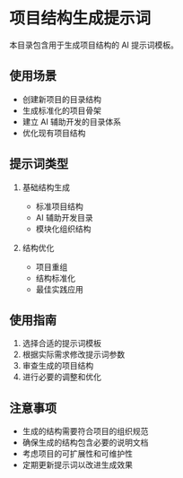 # 项目结构生成提示词

本目录包含用于生成项目结构的 AI 提示词模板。

## 使用场景

- 创建新项目的目录结构
- 生成标准化的项目骨架
- 建立 AI 辅助开发的目录体系
- 优化现有项目结构

## 提示词类型

1. 基础结构生成
   - 标准项目结构
   - AI 辅助开发目录
   - 模块化组织结构

2. 结构优化
   - 项目重组
   - 结构标准化
   - 最佳实践应用

## 使用指南

1. 选择合适的提示词模板
2. 根据实际需求修改提示词参数
3. 审查生成的项目结构
4. 进行必要的调整和优化

## 注意事项

- 生成的结构需要符合项目的组织规范
- 确保生成的结构包含必要的说明文档
- 考虑项目的可扩展性和可维护性
- 定期更新提示词以改进生成效果 